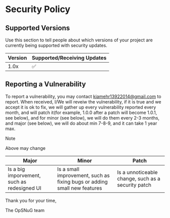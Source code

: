 # Security Policy

## Supported Versions

Use this section to tell people about which versions of your project are
currently being supported with security updates.

| Version | Supported/Receiving Updates |
| ------- | ------------------ |
| 1.0x  | :white_check_mark: |


## Reporting a Vulnerability

To report a vulnerability, you may contact kiamehr13922014@gmail.com to report. When received, I/We will reveiw the vulnerability, if it is true and we accept it is ok to fix, we will gather up every vulnerability reported every month, and will patch it(for example, 1.0.0 after
a patch will become 1.0.1, see below), and for minor (see below), we will do them every 2-3 months, and major (see below), we will do about min 7-8-9, and it can take 1 year max.
> [!NOTE]
> Above may change

| Major | Minor | Patch |
| ----- | ----- | ----- |
| Is a big imporvement, such as redesigned UI | Is a small improvement, such as fixing bugs or adding small new features | Is a unnoticeable change, such as a security patch |

Thank you for your time,

The OpSNuG team

